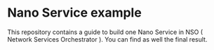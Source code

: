 # Nano Service example

This repository contains a guide to build one Nano Service in NSO ( Network Services Orchestrator ). You can find as well the final result.
